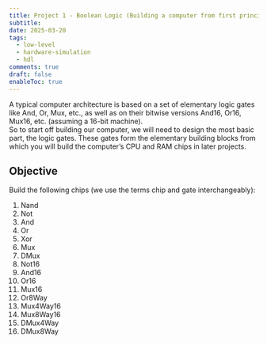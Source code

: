 ```yaml
---
title: Project 1 - Boolean Logic (Building a computer from first principles)
subtitle: 
date: 2025-03-20
tags:
  - low-level
  - hardware-simulation
  - hdl
comments: true
draft: false
enableToc: true
---
```

A typical computer architecture is based on a set of elementary logic gates like And, Or, Mux, etc., as well as on their bitwise versions And16, Or16, Mux16, etc. (assuming a 16-bit machine).  
So to start off building our computer, we will need to design the most basic part, the logic gates. These gates form the elementary building blocks from which you will build the computer’s CPU and RAM chips in later projects.

## Objective
Build the following chips (we use the terms chip and gate interchangeably):
1. Nand
2. Not
3. And
4. Or
5. Xor
6. Mux
7. DMux
8. Not16
9. And16
10. Or16
11. Mux16
12. Or8Way
13. Mux4Way16
14. Mux8Way16
15. DMux4Way
16. DMux8Way